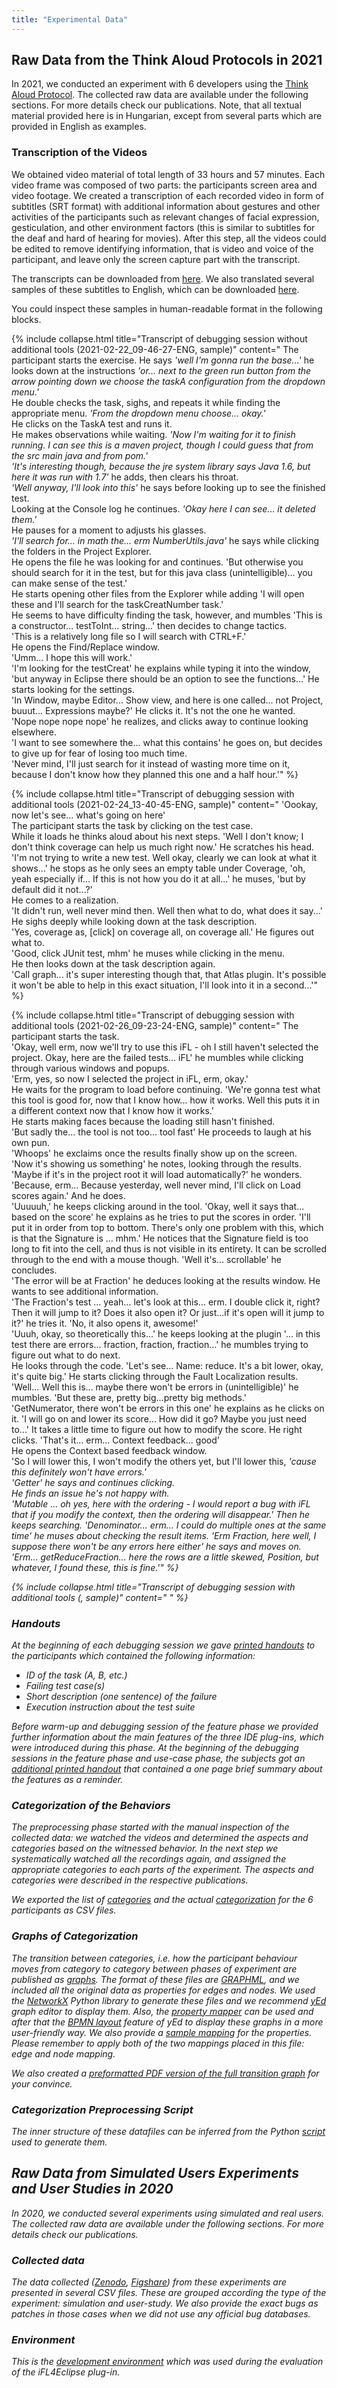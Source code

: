 ```yaml
---
title: "Experimental Data"
---
```

## Raw Data from the Think Aloud Protocols in 2021

In 2021, we conducted an experiment with 6 developers using the [Think Aloud Protocol](https://psycnet.apa.org/record/1980-24435-001). The collected raw data are available under the following sections. For more details check our publications. Note, that all textual material provided here is in Hungarian, except from several parts which are provided in English as examples.

### Transcription of the Videos

We obtained video material of total length of 33 hours and 57 minutes.
Each video frame was composed of two parts: the participants screen area and video footage.
We created a transcription of each recorded video in form of subtitles (SRT format) with additional information about gestures and other activities of the participants such as relevant changes of facial expression, gesticulation, and other environment factors (this is similar to subtitles for the deaf and hard of hearing for movies).
After this step, all the videos could be edited to remove identifying information, that is video and voice of the participant, and leave only the screen capture part with the transcript.

The transcripts can be downloaded from [here](https://github.com/InteractiveFaultLocalization/think-aloud-utils/tree/iFL2021/video-logs).
We also translated several samples of these subtitles to English, which can be downloaded [here](https://github.com/InteractiveFaultLocalization/think-aloud-utils/tree/iFL2021/video-logs/translated%20samples).

You could inspect these samples in human-readable format in the following blocks.

{% include collapse.html title="Transcript of debugging session without additional tools (2021-02-22_09-46-27-ENG, sample)"
content="
The participant starts the exercise. He says <em>'well I'm gonna run the base...'</em> he looks down at the instructions <em>'or... next to the green run button from the arrow pointing down we choose the taskA configuration from the dropdown menu.'</em><br/>
He double checks the task, sighs, and repeats it while finding the appropriate menu. <em>'From the dropdown menu choose... okay.'</em><br/>
He clicks on the TaskA test and runs it.<br/>
He makes observations while waiting. <em>'Now I'm waiting for it to finish running. I can see this is a maven project, though I could guess that from the src main java and from pom.'</em><br/>
<em>'It's interesting though, because the jre system library says Java 1.6, but here it was run with 1.7'</em> he adds, then clears his throat.<br/>
<em>'Well anyway, I'll look into this'</em> he says before looking up to see the finished test.<br/>
Looking at the Console log he continues. <em>'Okay here I can see... it deleted them.'</em><br/>
He pauses for a moment to adjusts his glasses.<br/>
<em>'I'll search for... in math the... erm NumberUtils.java'</em> he says while clicking the folders in the Project Explorer.<br/>
He opens the file he was looking for and continues. 'But otherwise you should search for it in the test, but for this java class (unintelligible)... you can make sense of the test.'<br/>
He starts opening other files from the Explorer while adding 'I will open these and I'll search for the taskCreatNumber task.'<br/>
He seems to have difficulty finding the task, however, and mumbles 'This is a constructor... testToInt... string...' then decides to change tactics.<br/>
'This is a relatively long file so I will search with CTRL+F.'<br/>
He opens the Find/Replace window.<br/>
'Umm... I hope this will work.'<br/>
'I'm looking for the testCreat' he explains while typing it into the window, 'but anyway in Eclipse there should be an option to see the functions...' He starts looking for the settings.<br/>
'In Window, maybe Editor... Show view, and here is one called... not Project, buuut... Expressions maybe?' He clicks it. It's not the one he wanted.<br/>
'Nope nope nope nope' he realizes, and clicks away to continue looking elsewhere. <br/>
'I want to see somewhere the... what this contains' he goes on, but decides to give up for fear of losing too much time.<br/>
'Never mind, I'll just search for it instead of wasting more time on it, because I don't know how they planned this one and a half hour.'"
%}

{% include collapse.html title="Transcript of debugging session with additional tools (2021-02-24_13-40-45-ENG, sample)"
content="
'Oookay, now let's see... what's going on here'<br/>
The participant starts the task by clicking on the test case.<br/>
While it loads he thinks aloud about his next steps. 'Well I don't know; I don't think coverage can help us much right now.' He scratches his head. 'I'm not trying to write a new test. Well okay, clearly we can look at what it shows...' he stops as he only sees an empty table under Coverage, 'oh, yeah especially if... If this is not how you do it at all...' he muses, 'but by default did it not...?'<br/>
He comes to a realization.<br/>
'It didn't run, well never mind then.  Well then what to do, what does it say...' He sighs deeply while looking down at the task description.<br/>
'Yes, coverage as, [click] on coverage all, on coverage all.' He figures out what to.<br/>
'Good, click JUnit test, mhm' he muses while clicking in the menu.<br/>
He then looks down at the task description again.<br/>
'Call graph... it's super interesting though that, that Atlas plugin. It's possible it won't be able to help in this exact situation, I'll look into it in a second...'"
%}

{% include collapse.html title="Transcript of debugging session with additional tools (2021-02-26_09-23-24-ENG, sample)"
content="
The participant starts the task.<br/>
'Okay, well erm, now we'll try to use this iFL - oh I still haven't selected the project. Okay, here are the failed tests... iFL' he mumbles while clicking through various windows and popups.<br/>
'Erm, yes, so now I selected the project in iFL, erm, okay.'<br/>
He waits for the program to load before continuing. 'We're gonna test what this tool is good for, now that I know how... how it works. Well this puts it in a different context now that I know how it works.' <br/>
He starts making faces because the loading still hasn't finished.<br/>
'But sadly the... the tool is not too... tool fast' He proceeds to laugh at his own pun.<br/>
'Whoops' he exclaims once the results finally show up on the screen.<br/>
'Now it's showing us something' he notes, looking through the results. 'Maybe if it's in the project root it will load automatically?' he wonders. 'Because, erm... Because yesterday, well never mind, I'll click on Load scores again.' And he does.<br/>
'Uuuuuh,' he keeps clicking around in the tool. 'Okay, well it says that... based on the score' he explains as he tries to put the scores in order. 'I'll put it in order from top to bottom. There's only one problem with this, which is that the Signature is ... mhm.' He notices that the Signature field is too long to fit into the cell, and thus is not visible in its entirety. It can be scrolled through to the end with a mouse though. 'Well it's... scrollable' he concludes.<br/>
'The error will be at Fraction' he deduces looking at the results window. He wants to see additional information. <br/>
'The Fraction's test ... yeah... let's look at this... erm. I double click it, right? Then it will jump to it? Does it also open it? Or just...if it's open will it jump to it?' he tries it. 'No, it also opens it, awesome!'<br/>
'Uuuh, okay, so theoretically this...' he keeps looking at the plugin '... in this test there are errors... fraction, fraction, fraction...' he mumbles trying to figure out what to do next.<br/>
He looks through the code. 'Let's see... Name: reduce. It's a bit lower, okay, it's quite big.' He starts clicking through the Fault Localization results. 'Well... Well this is... maybe there won't be errors in (unintelligible)' he mumbles. 'But these are, pretty big...pretty big methods.'<br/>
'GetNumerator, there won't be errors in this one' he explains as he clicks on it. 'I will go on and lower its score... How did it go? Maybe you just need to...' It takes a little time to figure out how to modify the score. He right clicks. 'That's it... erm... Context feedback... good' <br/>
He opens the Context based feedback window.<br/>
'So I will lower this, I won't modify the others yet, but I'll lower this, <em>'cause this definitely won't have errors.'<br/>
'Getter' he says and continues clicking.<br/>
He finds an issue he's not happy with. <br/>
'Mutable ... oh yes, here with the ordering - I would report a bug with iFL that if you modify the context, then the ordering will disappear.' Then he keeps searching. 'Denominator... erm... I could do multiple ones at the same time' he muses about checking the result items. 'Erm Fraction, here well, I suppose there won't be any errors here either' he says and moves on. 'Erm... getReduceFraction... here the rows are a little skewed, Position, but whatever, I found these, this is fine.'"
%}

{% include collapse.html title="Transcript of debugging session with additional tools (, sample)"
content="
"
%}


### Handouts

At the beginning of each debugging session we gave [printed handouts](https://github.com/InteractiveFaultLocalization/think-aloud-utils/blob/iFL2021/handouts/tasks.pdf) to the participants which contained the following information:

+ ID of the task (A, B, etc.)
+ Failing test case(s)
+ Short description (one sentence) of the failure
+ Execution instruction about the test suite

Before warm-up and debugging session of the feature phase we provided further information about the main features of the three IDE plug-ins, which were introduced during this phase.
At the beginning of the debugging sessions in the feature phase and use-case phase, the subjects got an [additional printed handout](https://github.com/InteractiveFaultLocalization/think-aloud-utils/blob/iFL2021/handouts/tools.pdf) that contained a one page brief summary about the features as a reminder.

### Categorization of the Behaviors

The preprocessing phase started with the manual inspection of the collected data: we watched the videos and determined the aspects and categories based on the witnessed behavior.
In the next step we systematically watched all the recordings again, and assigned the appropriate categories to each parts of the experiment.
The aspects and categories were described in the respective publications.

We exported the list of [categories](https://github.com/InteractiveFaultLocalization/think-aloud-utils/blob/iFL2021/preprocessing/macros.csv) and the actual [categorization](https://github.com/InteractiveFaultLocalization/think-aloud-utils/blob/iFL2021/preprocessing/categorization.csv) for the 6 participants as CSV files.

### Graphs of Categorization

The transition between categories, i.e. how the participant behaviour moves from category to category between phases of experiment are published as [graphs](https://github.com/search?q=repo%3AInteractiveFaultLocalization%2Fthink-aloud-utils+extension%3Agraphml+path%3A%2Fpreprocessing%2F&type=Code&ref=advsearch&l=&l=).
The format of these files are [GRAPHML](http://graphml.graphdrawing.org/), and we included all the original data as properties for edges and nodes.
We used the [NetworkX](https://networkx.org/) Python library to generate these files and we recommend [yEd](https://www.yworks.com/products/yed) graph editor to display them.
Also, the [property mapper](https://yed.yworks.com/support/manual/properties_mapper.html) can be used and after that the [BPMN layout](https://yed.yworks.com/support/manual/layout_bpmn.html) feature of yEd to display these graphs in a more user-friendly way. We also provide a [sample mapping](https://github.com/InteractiveFaultLocalization/think-aloud-utils/blob/iFL2021/preprocessing/ifl.cnfx) for the properties. Please remember to apply both of the two mappings placed in this file: edge and node mapping.

We also created a [preformatted PDF version of the full transition graph](https://github.com/InteractiveFaultLocalization/think-aloud-utils/blob/iFL2021/preprocessing/arcs_full.pdf) for your convince.

### Categorization Preprocessing Script

The inner structure of these datafiles can be inferred from the Python [script](https://github.com/InteractiveFaultLocalization/think-aloud-utils/blob/iFL2021/preprocessing/main.py) used to generate them.

## Raw Data from Simulated Users Experiments and User Studies in 2020

In 2020, we conducted several experiments using simulated and real users.
The collected raw data are available under the following sections. For more details check our publications.

### Collected data

The data collected ([Zenodo](https://doi.org/10.5281/zenodo.4658314), [Figshare](https://doi.org/10.6084/m9.figshare.c.5099597.v2)) from these experiments are presented in several CSV files. These are grouped according the type of the experiment: simulation and user-study.
We also provide the exact bugs as patches in those cases when we did not use any official bug databases.

### Environment

This is the [development environment](https://figshare.com/articles/software/Software_for_Experiments_with_Interactive_Fault_Localization_Using_Simulated_and_Real_Users/12845921?backTo=/collections/Supplemental_Material_for_Experiments_with_Interactive_Fault_Localization_Using_Simulated_and_Real_Users/5099597) which was used during the evaluation of the iFL4Eclipse plug-in.
